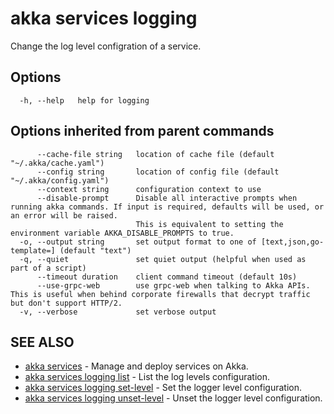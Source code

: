 # akka services logging

Change the log level configration of a service.

## Options

```
  -h, --help   help for logging
```

## Options inherited from parent commands

```
      --cache-file string   location of cache file (default "~/.akka/cache.yaml")
      --config string       location of config file (default "~/.akka/config.yaml")
      --context string      configuration context to use
      --disable-prompt      Disable all interactive prompts when running akka commands. If input is required, defaults will be used, or an error will be raised.
                            This is equivalent to setting the environment variable AKKA_DISABLE_PROMPTS to true.
  -o, --output string       set output format to one of [text,json,go-template=] (default "text")
  -q, --quiet               set quiet output (helpful when used as part of a script)
      --timeout duration    client command timeout (default 10s)
      --use-grpc-web        use grpc-web when talking to Akka APIs. This is useful when behind corporate firewalls that decrypt traffic but don't support HTTP/2.
  -v, --verbose             set verbose output
```

## SEE ALSO

* [akka services](akka_services.html)	 - Manage and deploy services on Akka.
* [akka services logging list](akka_services_logging_list.html)	 - List the log levels configuration.
* [akka services logging set-level](akka_services_logging_set-level.html)	 - Set the logger level configuration.
* [akka services logging unset-level](akka_services_logging_unset-level.html)	 - Unset the logger level configuration.
